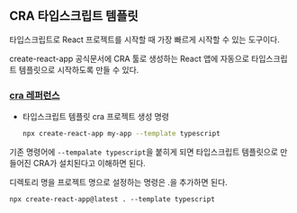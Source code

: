 
## CRA 타입스크립트 템플릿

타입스크립트로 React 프로젝트를 시작할 때 가장 빠르게 시작할 수 있는 도구이다.

create-react-app 공식문서에 CRA 툴로 생성하는 React 앱에 자동으로 타입스크립트 템플릿으로 시작하도록 만들 수 있다.  

### [cra 레퍼런스](https://create-react-app.dev/docs/adding-typescript)

- 타입스크립트 템플릿 cra 프로젝트 생성 명령
  ```bash
  npx create-react-app my-app --template typescript
  ```

기존 명령어에 `--tempalate typescript`을 붙히게 되면 타입스크립트 템플릿으로 만들어진 CRA가 설치된다고 이해하면 된다.  

디렉토리 명을 프로젝트 명으로 설정하는 명령은 .을 추가하면 된다. 

```
npx create-react-app@latest . --template typescript
```
